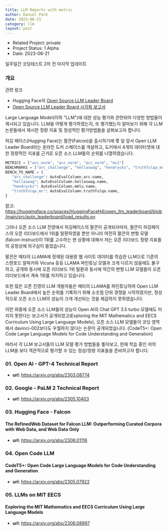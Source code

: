 ```yaml
---
title: LLM Reports with metric
author: Daniel Park
date: 2023-06-21
category: llm
layout: post
---
```


- Related Project: private 
- Project Status: 1 Alpha
- Date: 2023-06-21


일주일간 코딩테스트 2차 전 마지막 업데이트

### 개요

관련 링크
- Hugging Face의 [Open Source LLM Leader Board](https://huggingface.co/spaces/HuggingFaceH4/open_llm_leaderboard)
- [Open Source LLM Leader Board 시각화 보고서](https://github.com/dsdanielpark/Open-LLM-Leaderboard-Report)


 Large Language Model(이하 "LLM")에 대한 성능 평가와 관련되어 다양한 방법들이 제시되고 있습니다. LLM을 어떻게 평가하였는지, 또 평가했는지 알아보기 위해 각 LLM 논문들에서 제시한 정량 지표 및 정성적인 평가방법들을 살펴보고자 합니다.
 
 허깅 페이스(Hugging Face)는 팔콘(Falcon)을 출시하기에 몇 일 앞서 Open LLM Leader Board라는 온라인 도커 스페이스를 개설하고, 도커에서 4개의 데이터셋에 대한 정량적인 지표를 근거로 오픈 소스 LLM들의 순위를 나열하였습니다.  

 ```python
METRICS = ["acc_norm", "acc_norm", "acc_norm", "mc2"]
BENCHMARKS = ["arc_challenge", "hellaswag", "hendrycks", "truthfulqa_mc"]
BENCH_TO_NAME = {
    "arc_challenge": AutoEvalColumn.arc.name,
    "hellaswag": AutoEvalColumn.hellaswag.name,
    "hendrycks": AutoEvalColumn.mmlu.name,
    "truthfulqa_mc": AutoEvalColumn.truthfulqa.name,
}
 ```
 참고: <https://huggingface.co/spaces/HuggingFaceH4/open_llm_leaderboard/blob/main/src/auto_leaderboard/load_results.py>
 
 그러나 오픈 소스 LLM 진영에서 허깅페이스의 팔콘이 공개되자마자, 팔콘이 허깅페이스의 오픈 리더보드에서 1위를 탈환하였을 뿐만 아니라 여전히 팔콘의 변형 모델(falcon-instruct)이 1위를 고수하는 현 상황에 대해서 저는 오픈 리더보드 정량 지표들의 공정성에 의구심이 들었습니다.

 팔콘은 메타의 LLAMA에 정제된 대용량 웹 사이트 데이터를 학습한 LLM으로 기존의 스탠포드 알파카와 Vicuna 등등 LLAMA 파인튜닝 모델과 크게 다르지 않음에도 불구하고, 공개와 동시에 오픈 리더보드 1위 탈환과 동시에 약간의 변형 LLM 모델들이 오픈 리더보드에서 계속 1위를 차지하고 있습니다. 
 
 또한 많은 오픈 진영의 LLM 개발자들은 메타의 LLAMA를 파인튜닝하여 Open LLM Leader Board에서 높은 순위를 기록하기 위해 소숫점 단위 경쟁을 시작하였지만, 정성적으로 오픈 소스 LLM의 성능이 크게 개선되는 것을 체감하지 못하였습니다.
 
 이런 와중에 오픈 소스 LLM들의 성능이 Open AI의 Chat GPT 3.5 turbo 모델에도 미치지 못한다는 보고서가 공개되었고(Exploring the MIT Mathematics and EECS Curriculum Using Large Language Models), 오픈 소스 LLM 모델들이 코딩 영역에서 davinci-002보다도 우월하지 않다는 논문이 공개되었습니다. (CodeT5+: Open Code Large Language Models for Code Understanding and Generation)

 따라서 각 LLM 보고서들의 LLM 모델 평가 방법들을 톺아보고, 현재 학습 중인 저의 LLM을 보다 객관적으로 평가할 수 있는 정성/정량 지표들을 준비하고자 합니다.




### 01. Open AI - GPT-4 Technical Report
- **url:** <https://arxiv.org/abs/2303.08774>

### 02. Google - PaLM 2 Technical Report
- **url:** <https://arxiv.org/abs/2305.10403>

### 03. Hugging Face - Falcon
#### The RefinedWeb Dataset for Falcon LLM: Outperforming Curated Corpora with Web Data, and Web Data Only
- **url:** <https://arxiv.org/abs/2306.01116>

### 04. Open Code LLM 
#### CodeT5+: Open Code Large Language Models for Code Understanding and Generation
- **url:** <https://arxiv.org/abs/2305.07922>

### 05. LLMs on MIT EECS 
#### Exploring the MIT Mathematics and EECS Curriculum Using Large Language Models
- **url:** <https://arxiv.org/abs/2306.08997>
